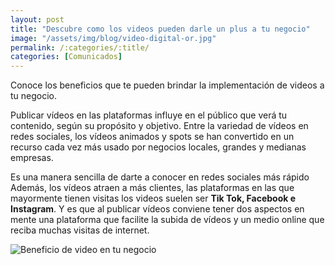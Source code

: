 ```yaml
---
layout: post
title: "Descubre como los videos pueden darle un plus a tu negocio"
image: "/assets/img/blog/video-digital-or.jpg"
permalink: /:categories/:title/
categories: [Comunicados]
---
```



Conoce los beneficios que te pueden brindar la implementación de videos a tu negocio.



Publicar vídeos en las plataformas influye en el público que verá tu contenido, según su  propósito y objetivo. 
Entre la variedad de vídeos en redes sociales, los vídeos animados y spots se han convertido en un recurso cada vez más usado por negocios locales, grandes y medianas empresas. 

Es una manera sencilla de darte a conocer en redes sociales más rápido  Además, los vídeos atraen a más clientes, las plataformas en las que mayormente tienen visitas los videos suelen ser **Tik Tok, Facebook e Instagram**. Y es que al publicar vídeos conviene tener dos aspectos en mente una plataforma que facilite la subida de vídeos y un medio online que reciba muchas visitas de internet.

<img src="/assets/img/blog/foto-video.jpg" class="img-fluid"  alt="Beneficio de video en tu negocio">


